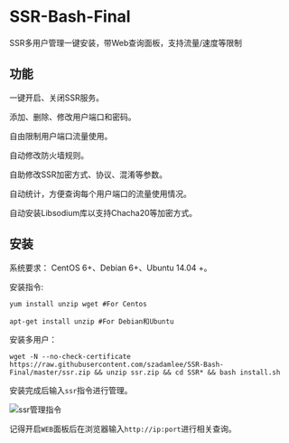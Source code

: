 # SSR-Bash-Final
SSR多用户管理一键安装，带Web查询面板，支持流量/速度等限制
## 功能

一键开启、关闭SSR服务。

添加、删除、修改用户端口和密码。

自由限制用户端口流量使用。

自动修改防火墙规则。

自助修改SSR加密方式、协议、混淆等参数。

自动统计，方便查询每个用户端口的流量使用情况。

自动安装Libsodium库以支持Chacha20等加密方式。

## 安装

系统要求：
    CentOS 6+、Debian 6+、Ubuntu 14.04 +。

安装指令:

    yum install unzip wget #For Centos

    apt-get install unzip #For Debian和Ubuntu

安装多用户：

    wget -N --no-check-certificate https://raw.githubusercontent.com/szadamlee/SSR-Bash-Final/master/ssr.zip && unzip ssr.zip && cd SSR* && bash install.sh

安装完成后输入`ssr`指令进行管理。

![ssr管理指令](https://github.com/szadamlee/SSR-Bash-Final/raw/master/1.png)

记得开启`WEB`面板后在浏览器输入`http://ip:port`进行相关查询。

